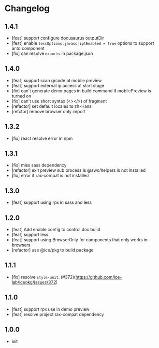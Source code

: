 # Changelog

## 1.4.1

- [feat] support configure docusaurus outputDir
- [feat] enable `lessOptions.javascriptEnabled = true` options to support antd component
- [fix] can resolve `exports` in package.json

## 1.4.0

- [feat] support scan qrcode at mobile preview
- [feat] support external ip access at start stage
- [fix] can't generate demo pages in build command if mobilePreview is turned on
- [fix] can't use short syntax (<></>) of fragment
- [refactor] set default locales to zh-Hans
- [refctor] remove browser only import


## 1.3.2

- [fix] react resolve error in npm

## 1.3.1

- [fix] miss sass dependency
- [refactor] exit preview sub process is @swc/helpers is not installed
- [fix] error if rax-compat is not installed

## 1.3.0

- [feat] support using rpx in sass and less

## 1.2.0

- [feat] Add enable config to control doc build
- [feat] support less
- [feat] support using BrowserOnly for components that only works in browsers
- [refactor] use @ice/pkg to build package

## 1.1.1

- [fix] resolve `style-unit`. (#372)(https://github.com/ice-lab/icepkg/issues/372)

## 1.1.0

- [feat] support rpx use in demo preview
- [feat] resolve project rax-compat dependency


## 1.0.0

- init
